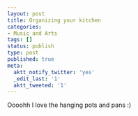 ```yaml
---
layout: post
title: Organizing your kitchen
categories:
- Music and Arts
tags: []
status: publish
type: post
published: true
meta:
  aktt_notify_twitter: 'yes'
  _edit_last: '1'
  aktt_tweeted: '1'
---
```

Oooohh I love the hanging pots and pans :)

<object classid="clsid:d27cdb6e-ae6d-11cf-96b8-444553540000" width="500" height="306" codebase="http://download.macromedia.com/pub/shockwave/cabs/flash/swflash.cab#version=6,0,40,0"><param name="allowFullScreen" value="true" /><param name="allowscriptaccess" value="always" /><param name="src" value="http://www.youtube.com/v/Iok7fJYMxi4?fs=1&amp;hl=en_US" /><param name="allowfullscreen" value="true" /><embed type="application/x-shockwave-flash" width="500" height="306" src="http://www.youtube.com/v/Iok7fJYMxi4?fs=1&amp;hl=en_US" allowscriptaccess="always" allowfullscreen="true"></embed></object>
